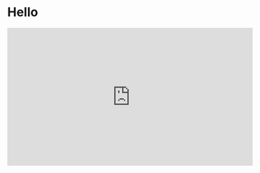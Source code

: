 # Hello

<iframe width="560" height="315" src="https://www.youtube.com/embed/eY7gI3xH4PM" title="YouTube video player" frameborder="0" allow="accelerometer; autoplay; clipboard-write; encrypted-media; gyroscope; picture-in-picture; web-share" allowfullscreen></iframe>
